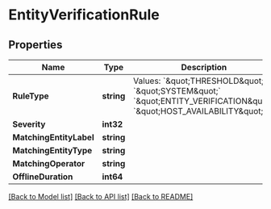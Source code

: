 # EntityVerificationRule

## Properties

Name | Type | Description | Notes
------------ | ------------- | ------------- | -------------
**RuleType** | **string** | Values: &#x60;\&quot;THRESHOLD\&quot;&#x60;  &#x60;\&quot;SYSTEM\&quot;&#x60;  &#x60;\&quot;ENTITY_VERIFICATION\&quot;&#x60; &#x60;\&quot;HOST_AVAILABILITY\&quot;&#x60; | 
**Severity** | **int32** |  | [optional] 
**MatchingEntityLabel** | **string** |  | 
**MatchingEntityType** | **string** |  | 
**MatchingOperator** | **string** |  | 
**OfflineDuration** | **int64** |  | [optional] 

[[Back to Model list]](../README.md#documentation-for-models) [[Back to API list]](../README.md#documentation-for-api-endpoints) [[Back to README]](../README.md)



